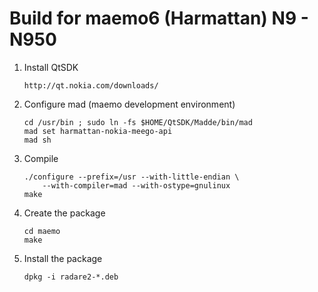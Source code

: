 Build for maemo6 (Harmattan) N9 - N950
======================================

1. Install QtSDK

       http://qt.nokia.com/downloads/

2. Configure mad (maemo development environment)

       cd /usr/bin ; sudo ln -fs $HOME/QtSDK/Madde/bin/mad
       mad set harmattan-nokia-meego-api
       mad sh

3. Compile

       ./configure --prefix=/usr --with-little-endian \
           --with-compiler=mad --with-ostype=gnulinux
       make

4. Create the package

       cd maemo
       make

5. Install the package

       dpkg -i radare2-*.deb
